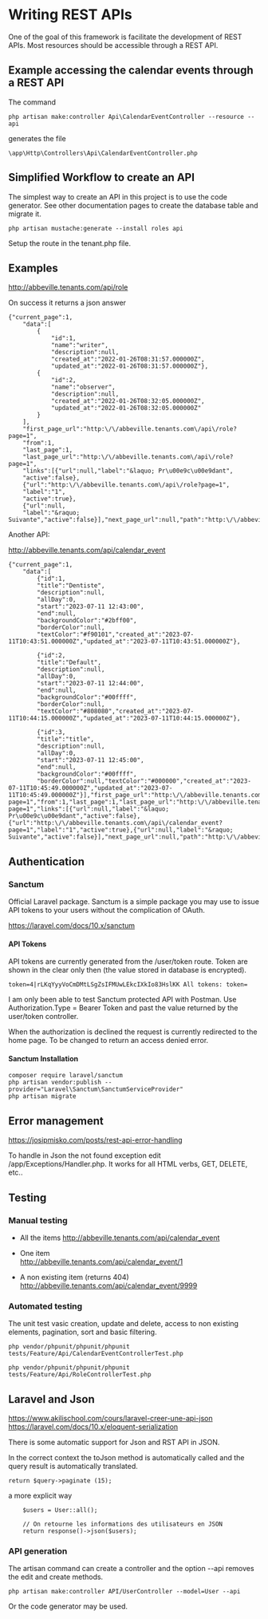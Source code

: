 # Writing REST APIs

One of the goal of this framework is facilitate the development of REST APIs. Most resources should be accessible through a REST API. 

## Example accessing the calendar events through a REST API

The command

    php artisan make:controller Api\CalendarEventController --resource --api
    
generates the file 

    \app\Http\Controllers\Api\CalendarEventController.php

## Simplified Workflow to create an API

The simplest way to create an API in this project is to use the code generator. See other documentation pages to create the database table and migrate it. 


    php artisan mustache:generate --install roles api 
    
Setup the route in the tenant.php file.

## Examples


http://abbeville.tenants.com/api/role
    
On success it returns a json answer

```
{"current_page":1,
    "data":[
        {
            "id":1,
            "name":"writer",
            "description":null,
            "created_at":"2022-01-26T08:31:57.000000Z",
            "updated_at":"2022-01-26T08:31:57.000000Z"},
        {
            "id":2,
            "name":"observer",
            "description":null,
            "created_at":"2022-01-26T08:32:05.000000Z",
            "updated_at":"2022-01-26T08:32:05.000000Z"
        }
    ],
    "first_page_url":"http:\/\/abbeville.tenants.com\/api\/role?page=1",
    "from":1,
    "last_page":1,
    "last_page_url":"http:\/\/abbeville.tenants.com\/api\/role?page=1",
    "links":[{"url":null,"label":"&laquo; Pr\u00e9c\u00e9dant",
    "active":false},
    {"url":"http:\/\/abbeville.tenants.com\/api\/role?page=1",
    "label":"1",
    "active":true},
    {"url":null,
    "label":"&raquo; Suivante","active":false}],"next_page_url":null,"path":"http:\/\/abbeville.tenants.com\/api\/role","per_page":1000000,"prev_page_url":null,"to":2,"total":2}
```

Another API:

http://abbeville.tenants.com/api/calendar_event

```
{"current_page":1,
    "data":[
        {"id":1,
        "title":"Dentiste",
        "description":null,
        "allDay":0,
        "start":"2023-07-11 12:43:00",
        "end":null,
        "backgroundColor":"#2bff00",
        "borderColor":null,
        "textColor":"#f90101","created_at":"2023-07-11T10:43:51.000000Z","updated_at":"2023-07-11T10:43:51.000000Z"},
        
        {"id":2,
        "title":"Default",
        "description":null,
        "allDay":0,
        "start":"2023-07-11 12:44:00",
        "end":null,
        "backgroundColor":"#00ffff",
        "borderColor":null,
        "textColor":"#808080","created_at":"2023-07-11T10:44:15.000000Z","updated_at":"2023-07-11T10:44:15.000000Z"},
        
        {"id":3,
        "title":"title",
        "description":null,
        "allDay":0,
        "start":"2023-07-11 12:45:00",
        "end":null,
        "backgroundColor":"#00ffff",
        "borderColor":null,"textColor":"#000000","created_at":"2023-07-11T10:45:49.000000Z","updated_at":"2023-07-11T10:45:49.000000Z"}],"first_page_url":"http:\/\/abbeville.tenants.com\/api\/calendar_event?page=1","from":1,"last_page":1,"last_page_url":"http:\/\/abbeville.tenants.com\/api\/calendar_event?page=1","links":[{"url":null,"label":"&laquo; Pr\u00e9c\u00e9dant","active":false},{"url":"http:\/\/abbeville.tenants.com\/api\/calendar_event?page=1","label":"1","active":true},{"url":null,"label":"&raquo; Suivante","active":false}],"next_page_url":null,"path":"http:\/\/abbeville.tenants.com\/api\/calendar_event","per_page":1000000,"prev_page_url":null,"to":3,"total":3}
```

## Authentication

### Sanctum
        
Official Laravel package. Sanctum is a simple package you may use to issue API tokens to your users without the complication of OAuth.

https://laravel.com/docs/10.x/sanctum

#### API Tokens

API tokens are currently generated from the /user/token route. Token are shown in the clear only then (the value stored in database is encrypted).

    token=4|rLKqYyyVoCmDMtLSgZsIFMUwLEkcIXkIo83HslKK All tokens: token=

I am only been able to test Sanctum protected API with Postman.
Use Authorization.Type = Bearer Token and past the value returned by the user/token controller.

When the authorization is declined the request is currently redirected to the home page. To be changed to return an access denied error.


#### Sanctum Installation
            
    composer require laravel/sanctum
    php artisan vendor:publish --provider="Laravel\Sanctum\SanctumServiceProvider"
    php artisan migrate 
        
## Error management

https://josipmisko.com/posts/rest-api-error-handling

To handle in Json the not found exception edit /app/Exceptions/Handler.php. It works for all HTML verbs, GET, DELETE, etc..

## Testing

### Manual testing

* All the items
http://abbeville.tenants.com/api/calendar_event

* One item		
http://abbeville.tenants.com/api/calendar_event/1

* A non existing item (returns 404)		
http://abbeville.tenants.com/api/calendar_event/9999
			
### Automated testing

The unit test vasic creation, update and delete, access to non existing elements, pagination, sort and basic filtering.

```
php vendor/phpunit/phpunit/phpunit tests/Feature/Api/CalendarEventControllerTest.php

php vendor/phpunit/phpunit/phpunit tests/Feature/Api/RoleControllerTest.php
```

## Laravel and Json

https://www.akilischool.com/cours/laravel-creer-une-api-json
https://laravel.com/docs/10.x/eloquent-serialization

There is some automatic support for Json and RST API in JSON.

In the correct context the toJson method is automatically called and the query result is automatically translated.

    return $query->paginate (15);

a more explicit way

```
    $users = User::all();

    // On retourne les informations des utilisateurs en JSON
    return response()->json($users);
```

### API generation

The artisan command can create a controller and the option --api removes the edit and create methods.

    php artisan make:controller API/UserController --model=User --api

Or the code generator may be used.


